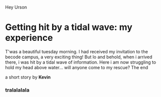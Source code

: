 Hey Urson
# Getting hit by a tidal wave: my experience
T'was a beautiful tuesday morning. I had received my invitation to the becode campus, a very exciting thing! But lo and behold, when i arrived there, i was hit by a tidal wave of information. Here i am now struggling to hold my head above water... will anyone come to my rescue? The end

a short story by **Kevin**
### tralalalala